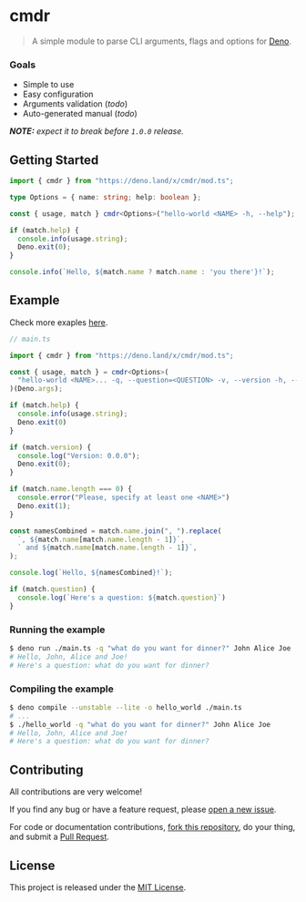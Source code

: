 # cmdr

> A simple module to parse CLI arguments, flags and options for [Deno](https://deno.land).

### Goals

- Simple to use
- Easy configuration
- Arguments validation (*todo*)
- Auto-generated manual (*todo*)

***NOTE:** expect it to break before `1.0.0` release.*

## Getting Started

```typescript
import { cmdr } from "https://deno.land/x/cmdr/mod.ts";

type Options = { name: string; help: boolean };

const { usage, match } cmdr<Options>("hello-world <NAME> -h, --help");

if (match.help) {
  console.info(usage.string);
  Deno.exit(0);
}

console.info(`Hello, ${match.name ? match.name : 'you there'}!`);
```

## Example

Check more exaples [here](/examples).

```typescript
// main.ts

import { cmdr } from "https://deno.land/x/cmdr/mod.ts";

const { usage, match } = cmdr<Options>(
  "hello-world <NAME>... -q, --question=<QUESTION> -v, --version -h, --help",
)(Deno.args);

if (match.help) {
  console.info(usage.string);
  Deno.exit(0)
}

if (match.version) {
  console.log("Version: 0.0.0");
  Deno.exit(0);
}

if (match.name.length === 0) {
  console.error("Please, specify at least one <NAME>")
  Deno.exit(1);
}

const namesCombined = match.name.join(", ").replace(
  `, ${match.name[match.name.length - 1]}`,
  ` and ${match.name[match.name.length - 1]}`,
);

console.log(`Hello, ${namesCombined}!`);

if (match.question) {
  console.log(`Here's a question: ${match.question}`)
}
```

### Running the example

```bash
$ deno run ./main.ts -q "what do you want for dinner?" John Alice Joe
# Hello, John, Alice and Joe!
# Here's a question: what do you want for dinner?
```

### Compiling the example

```bash
$ deno compile --unstable --lite -o hello_world ./main.ts
# ...
$ ./hello_world -q "what do you want for dinner?" John Alice Joe
# Hello, John, Alice and Joe!
# Here's a question: what do you want for dinner?
```

## Contributing

All contributions are very welcome!

If you find any bug or have a feature request, please [open a new issue](https://github.com/crqra/cmdr/issues).

For code or documentation contributions, [fork this repository](https://github.com/crqra/cmdr/fork), do your thing, and submit a [Pull Request](https://github.com/crqra/cmdr/pulls).

## License

This project is released under the [MIT License](/LICENSE).
